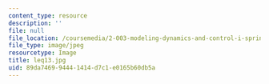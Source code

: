 ```yaml
---
content_type: resource
description: ''
file: null
file_location: /coursemedia/2-003-modeling-dynamics-and-control-i-spring-2005/89da746994441414d7c1e0165b60db5a_leq13.jpg
file_type: image/jpeg
resourcetype: Image
title: leq13.jpg
uid: 89da7469-9444-1414-d7c1-e0165b60db5a
---
```

